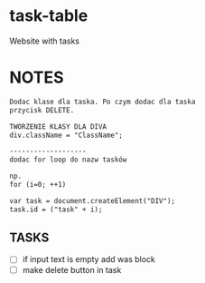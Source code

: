 # task-table
Website with tasks

# NOTES
```txt
Dodac klase dla taska. Po czym dodac dla taska
przycisk DELETE.

TWORZENIE KLASY DLA DIVA
div.className = "ClassName";

-------------------
dodac for loop do nazw tasków 

np.
for (i=0; ++1)

var task = document.createElement("DIV");
task.id = ("task" + i);

```




## TASKS
- [ ] if input text is empty add was block
- [ ] make delete button in task
